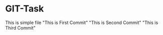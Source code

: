 # GIT-Task

This is simple file
"This is First Commit"
"This is Second Commit"
"This is Third Commit"

